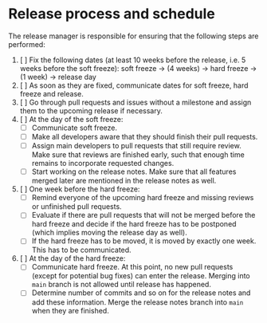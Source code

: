 # Release process and schedule

The release manager is responsible for ensuring that the following steps are performed:
1. [ ] Fix the following dates (at least 10 weeks before the release, i.e. 5 weeks before the soft freeze):
       soft freeze &rarr; (4 weeks) &rarr; hard freeze &rarr; (1 week) &rarr; release day
1. [ ] As soon as they are fixed, communicate dates for soft freeze, hard freeze and release.
1. [ ] Go through pull requests and issues without a milestone and assign them to the upcoming release if necessary.
1. [ ] At the day of the soft freeze:
    - [ ] Communicate soft freeze.
    - [ ] Make all developers aware that they should finish their pull requests.
    - [ ] Assign main developers to pull requests that still require review. Make sure that reviews
       are finished early, such that enough time remains to incorporate requested changes.
    - [ ] Start working on the release notes. Make sure that all features merged later are mentioned in the release notes
       as well.
1. [ ] One week before the hard freeze:
    - [ ] Remind everyone of the upcoming hard freeze and missing reviews or unfinished pull requests.
    - [ ] Evaluate if there are pull requests that will not be merged before the hard freeze and decide
       if the hard freeze has to be postponed (which implies moving the release day as well).
    - [ ] If the hard freeze has to be moved, it is moved by exactly one week. This has to be communicated.
1. [ ] At the day of the hard freeze:
    - [ ] Communicate hard freeze. At this point, no new pull requests (except for potential bug fixes) can enter
       the release. Merging into `main` branch is not allowed until release has happened.
    - [ ] Determine number of commits and so on for the release notes and add these information. Merge the
       release notes branch into `main` when they are finished.
